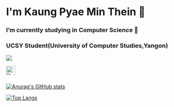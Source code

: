 # I'm Kaung Pyae Min Thein 👋


### I’m currently studying in Computer Science 🌱
### UCSY Student(University of Computer Studies,Yangon)


![](https://komarev.com/ghpvc/?username=Kaung-Pyae-Min-Thein&color=green)

<a href="https://www.linkedin.com/in/kaung-pyae-min-thein/">
  <img align="left" alt="Kaung Pyae's Linkdein" width="25px" src="https://cdn.jsdelivr.net/npm/simple-icons@v3/icons/linkedin.svg" />
</a>
<br/>
<br/>

[![Anurag's GitHub stats](https://github-readme-stats.vercel.app/api?username=Kaung-Pyae-Min-Thein&count_private=true&show_icons=true&theme=gotham)](https://github.com/anuraghazra/github-readme-stats)

[![Top Langs](https://github-readme-stats.vercel.app/api/top-langs/?username=Kaung-Pyae-Min-Thein&layout=compact)](https://github.com/anuraghazra/github-readme-stats)

<!--
**Kaung-Pyae-Min-Thein/Kaung-Pyae-Min-Thein** is a ✨ _special_ ✨ repository because its `README.md` (this file) appears on your GitHub profile.

Here are some ideas to get you started:

- 🔭 I’m currently working on ...
- 🌱 I’m currently learning ...
- 👯 I’m looking to collaborate on ...
- 🤔 I’m looking for help with ...
- 💬 Ask me about ...
- 📫 How to reach me: ...
- 😄 Pronouns: ...
- ⚡ Fun fact: ...
-->
